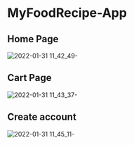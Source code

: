 # MyFoodRecipe-App 

## Home Page
![2022-01-31 11_42_49-](https://user-images.githubusercontent.com/44867763/151763283-fdc52fa7-2c5a-422e-87c4-bdf92c27f4a8.png)

## Cart Page
![2022-01-31 11_43_37-](https://user-images.githubusercontent.com/44867763/151763895-09c6e3b8-eadd-4215-ba9a-597e8681c91c.png)


## Create account
![2022-01-31 11_45_11-](https://user-images.githubusercontent.com/44867763/151763941-bd4129e5-b826-4a14-ba69-08e1711354ba.png)
